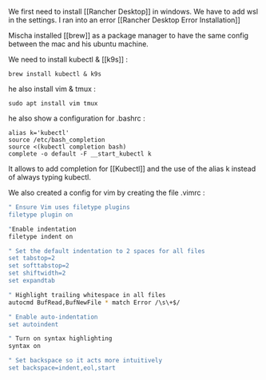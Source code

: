 We first need to install [[Rancher Desktop]] in windows.
We have to add wsl in the settings. I ran into an error [[Rancher Desktop Error Installation]]

Mischa installed [[brew]] as a package manager to have the same config between the mac and his ubuntu machine.

We need to install kubectl & [[k9s]] : 
```
brew install kubectl & k9s
```

he also install vim & tmux : 
```
sudo apt install vim tmux
```

he also show a configuration for .bashrc : 
```
alias k='kubectl'
source /etc/bash_completion
source <(kubectl completion bash)
complete -o default -F __start_kubectl k
```

It allows to add completion for [[Kubectl]] and the use of the alias k instead of always typing kubectl.

We also created a config for vim by creating the file .vimrc : 
``` bash
" Ensure Vim uses filetype plugins
filetype plugin on

"Enable indentation
filetype indent on

" Set the default indentation to 2 spaces for all files
set tabstop=2
set softtabstop=2
set shiftwidth=2
set expandtab

" Highlight trailing whitespace in all files
autocmd BufRead,BufNewFile * match Error /\s\+$/

" Enable auto-indentation
set autoindent

" Turn on syntax highlighting
syntax on

" Set backspace so it acts more intuitively
set backspace=indent,eol,start
```